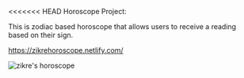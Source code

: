<<<<<<< HEAD
Horoscope Project:

This is zodiac based horoscope that allows users to receive a reading based on their sign.


https://zikrehoroscope.netlify.com/

![zikre's horoscope](images/gitHoro.png)
